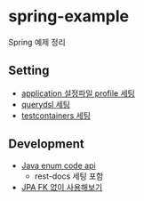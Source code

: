 # spring-example

Spring 예제 정리

## Setting

- [application 설정파일 profile 세팅](/app-profile)
- [querydsl 세팅](/querydsl-setting)
- [testcontainers 세팅](/testcontainers-setting)

## Development

- [Java enum code api](/enum-code)
  - rest-docs 세팅 포함
- [JPA FK 없이 사용해보기](/non-fk)
